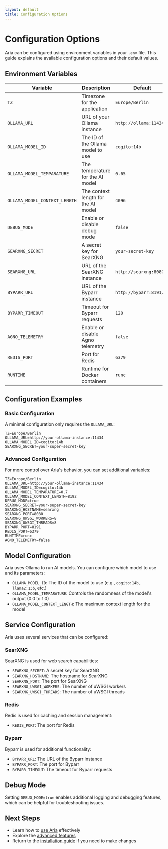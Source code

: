 ```yaml
---
layout: default
title: Configuration Options
---
```


# Configuration Options

Aria can be configured using environment variables in your `.env` file. This guide explains the available configuration options and their default values.

## Environment Variables

| Variable                      | Description                                       | Default                  |
| ----------------------------- | ------------------------------------------------- | ------------------------ |
| `TZ`                          | Timezone for the application                      | `Europe/Berlin`          |
| `OLLAMA_URL`                  | URL of your Ollama instance                       | `http://ollama:11434`    |
| `OLLAMA_MODEL_ID`             | The ID of the Ollama model to use                 | `cogito:14b`             |
| `OLLAMA_MODEL_TEMPARATURE`    | The temperature for the AI model                  | `0.65`                   |
| `OLLAMA_MODEL_CONTEXT_LENGTH` | The context length for the AI model               | `4096`                   |
| `DEBUG_MODE`                  | Enable or disable debug mode                      | `false`                  |
| `SEARXNG_SECRET`              | A secret key for SearXNG                          | `your-secret-key`        |
| `SEARXNG_URL`                 | URL of the SearXNG instance                       | `http://searxng:8080`    |
| `BYPARR_URL`                  | URL of the Byparr instance                        | `http://byparr:8191/v1`  |
| `BYPARR_TIMEOUT`              | Timeout for Byparr requests                       | `120`                    |
| `AGNO_TELEMETRY`              | Enable or disable Agno telemetry                  | `false`                  |
| `REDIS_PORT`                  | Port for Redis                                    | `6379`                   |
| `RUNTIME`                     | Runtime for Docker containers                     | `runc`                   |

## Configuration Examples

### Basic Configuration

A minimal configuration only requires the `OLLAMA_URL`:

```env
TZ=Europe/Berlin
OLLAMA_URL=http://your-ollama-instance:11434
OLLAMA_MODEL_ID=cogito:14b
SEARXNG_SECRET=your-super-secret-key
```

### Advanced Configuration

For more control over Aria's behavior, you can set additional variables:

```env
TZ=Europe/Berlin
OLLAMA_URL=http://your-ollama-instance:11434
OLLAMA_MODEL_ID=cogito:14b
OLLAMA_MODEL_TEMPARATURE=0.7
OLLAMA_MODEL_CONTEXT_LENGTH=8192
DEBUG_MODE=true
SEARXNG_SECRET=your-super-secret-key
SEARXNG_HOSTNAME=searxng
SEARXNG_PORT=8080
SEARXNG_UWSGI_WORKERS=8
SEARXNG_UWSGI_THREADS=8
BYPARR_PORT=8191
REDIS_PORT=6379
RUNTIME=runc
AGNO_TELEMETRY=false
```

## Model Configuration

Aria uses Ollama to run AI models. You can configure which model to use and its parameters:

- `OLLAMA_MODEL_ID`: The ID of the model to use (e.g., `cogito:14b`, `llama2:13b`, etc.)
- `OLLAMA_MODEL_TEMPARATURE`: Controls the randomness of the model's output (0.0 to 1.0)
- `OLLAMA_MODEL_CONTEXT_LENGTH`: The maximum context length for the model

## Service Configuration

Aria uses several services that can be configured:

### SearXNG

SearXNG is used for web search capabilities:

- `SEARXNG_SECRET`: A secret key for SearXNG
- `SEARXNG_HOSTNAME`: The hostname for SearXNG
- `SEARXNG_PORT`: The port for SearXNG
- `SEARXNG_UWSGI_WORKERS`: The number of uWSGI workers
- `SEARXNG_UWSGI_THREADS`: The number of uWSGI threads

### Redis

Redis is used for caching and session management:

- `REDIS_PORT`: The port for Redis

### Byparr

Byparr is used for additional functionality:

- `BYPARR_URL`: The URL of the Byparr instance
- `BYPARR_PORT`: The port for Byparr
- `BYPARR_TIMEOUT`: The timeout for Byparr requests

## Debug Mode

Setting `DEBUG_MODE=true` enables additional logging and debugging features, which can be helpful for troubleshooting issues.

## Next Steps

- Learn how to [use Aria](/aria/usage.html) effectively
- Explore the [advanced features](/aria/advanced.html)
- Return to the [installation guide](/aria/installation.html) if you need to make changes

